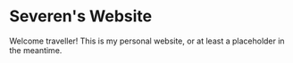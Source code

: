 <!--
  SPDX-FileCopyrightText: 2025 Severen Redwood <sev@severen.dev>
  SPDX-License-Identifier: CC-BY-SA-4.0
-->

# Severen's Website

Welcome traveller! This is my personal website, or at least a placeholder in the
meantime.
